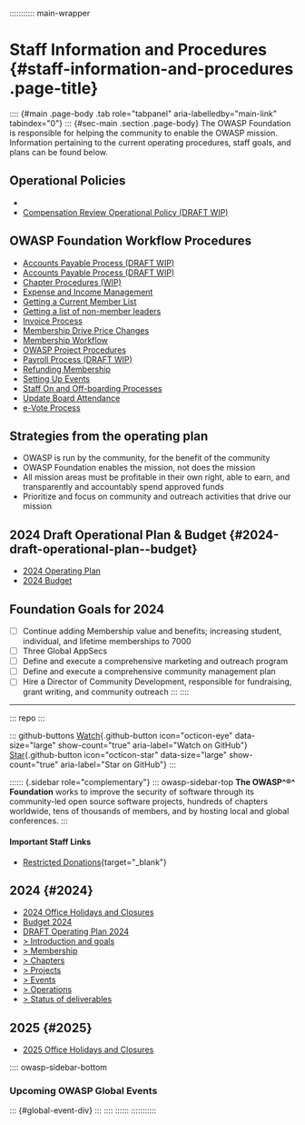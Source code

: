 ::::::::::: main-wrapper
# Staff Information and Procedures {#staff-information-and-procedures .page-title}

:::: {#main .page-body .tab role="tabpanel" aria-labelledby="main-link" tabindex="0"}
::: {#sec-main .section .page-body}
The OWASP Foundation is responsible for helping the community to enable
the OWASP mission. Information pertaining to the current operating
procedures, staff goals, and plans can be found below.

## Operational Policies

- [](policy/info.html)
- [Compensation Review Operational Policy (DRAFT
  WIP)](policy/compensation.html)

## OWASP Foundation Workflow Procedures

- [Accounts Payable Process (DRAFT
  WIP)](procedures/accounts_payable.html)
- [Accounts Payable Process (DRAFT
  WIP)](procedures/accounts_receivable.html)
- [Chapter Procedures (WIP)](procedures/chapter_processes.html)
- [Expense and Income Management](procedures/expense_management.html)
- [Getting a Current Member List](member_list/index.html)
- [Getting a list of non-member leaders](leader_list/index.html)
- [Invoice Process](procedures/invoicing.html)
- [Membership Drive Price Changes](member_pricing/index.html)
- [Membership Workflow](member_workflow/index.html)
- [OWASP Project Procedures](procedures/projects.html)
- [Payroll Process (DRAFT WIP)](procedures/payroll.html)
- [Refunding Membership](procedures/refunding_membership.html)
- [Setting Up Events](procedures/event_site_setup.html)
- [Staff On and Off-boarding Processes](procedures/on-offboarding.html)
- [Update Board Attendance](procedures/updating_attendance.html)
- [e-Vote Process](procedures/evoting.html)

## Strategies from the operating plan

- OWASP is run by the community, for the benefit of the community
- OWASP Foundation enables the mission, not does the mission
- All mission areas must be profitable in their own right, able to earn,
  and transparently and accountably spend approved funds
- Prioritize and focus on community and outreach activities that drive
  our mission

## 2024 Draft Operational Plan & Budget {#2024-draft-operational-plan--budget}

- [2024 Operating Plan](operating-plan/2024/index.html)
- [2024 Budget](budget/2024.html)

## Foundation Goals for 2024

- [ ] Continue adding Membership value and benefits; increasing student,
  individual, and lifetime memberships to 7000
- [ ] Three Global AppSecs
- [ ] Define and execute a comprehensive marketing and outreach program
- [ ] Define and execute a comprehensive community management plan
- [ ] Hire a Director of Community Development, responsible for
  fundraising, grant writing, and community outreach
:::
::::

------------------------------------------------------------------------

::: repo
:::

::: github-buttons
[Watch](https://github.com/owasp/www-staff/subscription){.github-button
icon="octicon-eye" data-size="large" show-count="true"
aria-label="Watch on GitHub"}
[Star](https://github.com/owasp/www-staff){.github-button
icon="octicon-star" data-size="large" show-count="true"
aria-label="Star on GitHub"}
:::

:::::: {.sidebar role="complementary"}
::: owasp-sidebar-top
**The OWASP^®^ Foundation** works to improve the security of software
through its community-led open source software projects, hundreds of
chapters worldwide, tens of thousands of members, and by hosting local
and global conferences.
:::

#### Important Staff Links

- [Restricted
  Donations](https://dashboard.stripe.com/search?query=is%3Apayment%20metadata%3Arestricted%3DTrue){target="_blank"}

## 2024 {#2024}

- [2024 Office Holidays and Closures](projects/2024-staff-holidays.html)
- [Budget 2024](budget/2024.html)
- [DRAFT Operating Plan 2024](operating-plan/2024/index-2.html)
- [\> Introduction and goals](operating-plan/2024/index-2.html)
- [\> Membership](operating-plan/2024/membership.html)
- [\> Chapters](operating-plan/2024/chapters.html)
- [\> Projects](operating-plan/2024/projects.html)
- [\> Events](operating-plan/2024/events.html)
- [\> Operations](operating-plan/2024/operations.html)
- [\> Status of deliverables](operating-plan/2024/status.html)

## 2025 {#2025}

- [2025 Office Holidays and
  Closures](projects/2025-office-closures.html)

:::: owasp-sidebar-bottom
### Upcoming OWASP Global Events

::: {#global-event-div}
:::
::::
::::::
:::::::::::

